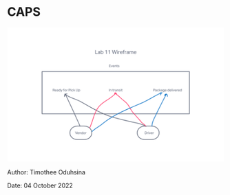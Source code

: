 # CAPS

![CAPS DIAGRAM](./Lab%2011_CAPS%20Diagram.png)

Author: Timothee Oduhsina

Date: 04 October 2022
